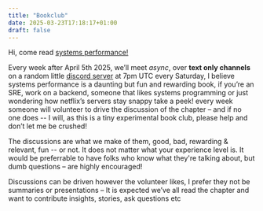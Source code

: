 ```yaml
---
title: "Bookclub"
date: 2025-03-23T17:18:17+01:00
draft: false
---
```


Hi, come read [systems performance!](https://www.brendangregg.com/blog/2020-07-15/systems-performance-2nd-edition.html)

Every week after April 5th 2025, we’ll meet _async_, over **text only channels** on a random little [discord server](https://discord.gg/Dm5MGND8) at 7pm UTC every Saturday, I believe systems performance is a daunting but fun and rewarding book, if you’re an SRE, work on a backend, someone that likes systems programming or just wondering how netflix’s servers stay snappy take a peek! every week someone will volunteer to drive the discussion of the chapter – and if no one does -- I will, as this is a tiny experimental book club, please help and don’t let me be crushed!

The discussions are what we make of them, good, bad, rewarding & relevant, fun -- or not. It does not matter what your experience level is. It would be preferrable to have folks who know what they're talking about, but dumb questions – are highly encouraged!

Discussions can be driven however the volunteer likes, I prefer they not be summaries or presentations – It is expected we’ve all read the chapter and want to contribute insights, stories, ask questions etc
